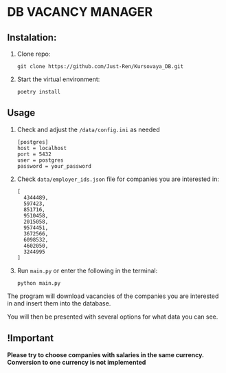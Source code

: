 # DB VACANCY MANAGER
## Instalation:
1. Clone repo:
    ```
    git clone https://github.com/Just-Ren/Kursovaya_DB.git
    ```
2. Start the virtual environment:
    ```
    poetry install
    ```
## Usage
1. Check and adjust the `/data/config.ini` as needed
    ```
    [postgres]
    host = localhost
    port = 5432
    user = postgres
    password = your_password
    ```
2. Check `data/employer_ids.json` file for companies you are interested in:
    ```
    [
      4344489,
      597423,
      851716,
      9510458,
      2015058,
      9574451,
      3672566,
      6098532,
      4602050,
      3244995
    ]
    ```
3. Run `main.py` or enter the following in the terminal:
    ```commandline
    python main.py
    ```
<p>The program will download vacancies of the companies you are interested in and insert them into the database.</p>
<p>You will then be presented with several options for what data you can see.</p>

## !Important
**Please try to choose companies with salaries in the same currency. Conversion to one currency is not implemented**